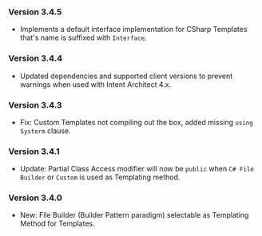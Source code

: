 ### Version 3.4.5

- Implements a default interface implementation for CSharp Templates that's name is suffixed with `Interface`.

### Version 3.4.4

- Updated dependencies and supported client versions to prevent warnings when used with Intent Architect 4.x.

### Version 3.4.3
- Fix: Custom Templates not compiling out the box, added missing `using Systerm` clause. 

### Version 3.4.1

- Update: Partial Class Access modifier will now be `public` when `C# File Builder` or `Custom` is used as Templating method.

### Version 3.4.0

- New: File Builder (Builder Pattern paradigm) selectable as Templating Method for Templates.